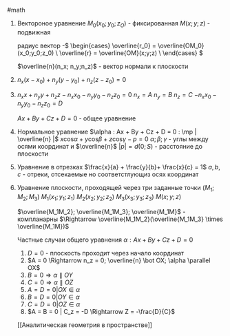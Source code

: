 #math

1. Вектороное уравнение
	$M_0(x_0; y_0;z_O)$ - фиксированная
	$M(x; y;z)$ - подвижная
	
	радиус вектор -$
	\begin{cases}
	\overline{r_0} = \overline{OM_0}(x_0;y_0;z_0) \\
	\overline{r} = \overline{OM}(x;y;z) \\
	\end{cases}
	$
	
	$\overline{n}(n_x; n_y;n_z)$ - вектор нормали к плоскости
	
	
2. $n_x(x-x_0) + n_y(y-y_0) + n_z(z-z_0)=0$
3. $n_xx + n_yy + n_zz - n_xx_0 - n_yy_0 - n_zz_0 = 0$
	$n_x = A$
	$n_y = B$
	$n_z = C$
	$-n_xx_0 - n_yy_0 - n_zz_0 = D$
	
	$Ax+By + Cz + D = 0$ - общее уравнение
4. Нормальное уравнение
	$\alpha : Ax + By + Cz + D = 0 : \mp | \overline{n} |$
	$x \text{cos} \alpha + y \text{cos} \beta + z \text{cos} \gamma - p = 0$
	$\alpha; \beta; \gamma$ - углы между осями координат и $\overline{n}$
	$|p| = d(0; S)$ - расстояние до плоскости
5. Уравнение в отрезках
	$\frac{x}{a} + \frac{y}{b}+ \frac{x}{c} = 1$
	$a,b,c$ - отреки, отсекаемые но соответстлующиз осях координат 
6. Уравнение плоскости, проходящей через три заданные точки $(M_1;M_2;M_3)$
	$M_1(x_1;y_1;z_1)$
	$M_2(x_2;y_2;z_2)$
	$M_3(x_3;y_3;z_3)$
	$M(x;y;z)$
	
	$\overline{M_1M_2}; \overline{M_1M_3}; \overline{M_1M}$ - компланарны $\Rightarrow  \overline{M_1M_2}(\overline{M_1M_3} \times \overline{M_1M})$
	
	
	Частные случаи общего уравнения $\alpha: Ax+By + Cz + D = 0$
	1) $D = 0$ - плоскость проходит через начало координат
	2) $A = 0 \Rightarrow n_z = 0; \overline{n} \bot OX; \alpha \parallel OX$
	3) $B = 0 \Rightarrow \alpha \parallel OY$
	4) $C = 0 \Rightarrow \alpha \parallel OZ$
	5) $A = D = 0 | OX \in \alpha$
	6) $B = D = 0 | OY \in \alpha$
	7) $C = D = 0 | OZ \in \alpha$
	8) $A = B = 0 | C_z = -D \Rightarrow Z = -\frac{D}{C}$
	
	
	
	
	[[Аналитическая геометрия в пространстве]]
